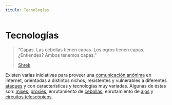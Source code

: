 ```yaml
---
titulo: Tecnologías
---
```


Tecnologías
===========


> “Capas. Las cebollas tienen capas. Los ogros tienen capas. ¿Entiendes? Ambos tenemos capas.”
>
> [Shrek]

Existen varias iniciativas  para proveer una [comunicación anónima][anonimato] en internet, orientadas a distintos nichos, resistentes y
vulnerables a diferentes [ataques] y con características y tecnologías muy variadas. Algunas de éstas son: [mixes], [proxies],
enrutamiento de [cebollas], enrutamiento de [ajos] y [circuitos telescópicos][circuitos].

[Shrek]: http://telovoyaexplicar.blogspot.com/2007/03/los-ogros-son-como-las-cebollas.html
[ataques]: /ataques/
[anonimato]: /anonimato/
[mixes]: mixes/
[proxies]: proxy/
[cebollas]: cebollas/
[ajos]: ajos/
[circuitos]: circuitos-telescopicos/

